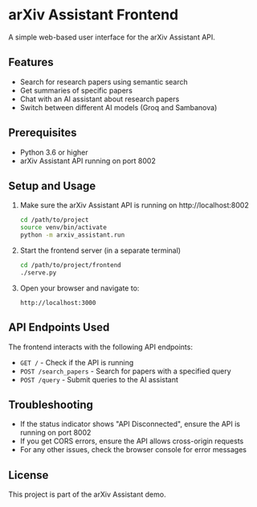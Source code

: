 # arXiv Assistant Frontend

A simple web-based user interface for the arXiv Assistant API.

## Features

- Search for research papers using semantic search
- Get summaries of specific papers
- Chat with an AI assistant about research papers
- Switch between different AI models (Groq and Sambanova)

## Prerequisites

- Python 3.6 or higher
- arXiv Assistant API running on port 8002

## Setup and Usage

1. Make sure the arXiv Assistant API is running on http://localhost:8002
   ```bash
   cd /path/to/project
   source venv/bin/activate
   python -m arxiv_assistant.run
   ```

2. Start the frontend server (in a separate terminal)
   ```bash
   cd /path/to/project/frontend
   ./serve.py
   ```

3. Open your browser and navigate to:
   ```
   http://localhost:3000
   ```

## API Endpoints Used

The frontend interacts with the following API endpoints:

- `GET /` - Check if the API is running
- `POST /search_papers` - Search for papers with a specified query
- `POST /query` - Submit queries to the AI assistant

## Troubleshooting

- If the status indicator shows "API Disconnected", ensure the API is running on port 8002
- If you get CORS errors, ensure the API allows cross-origin requests
- For any other issues, check the browser console for error messages

## License

This project is part of the arXiv Assistant demo. 
